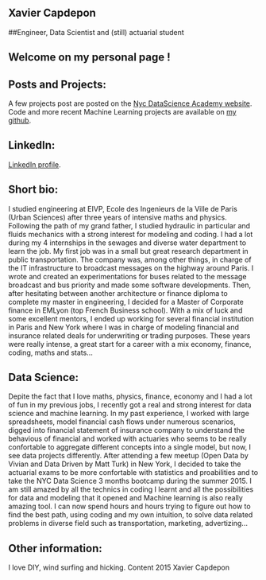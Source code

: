 ## Xavier Capdepon
##Engineer, Data Scientist and (still) actuarial student

## Welcome on my personal page !

## Posts and Projects:
A few projects post are posted on the [Nyc DataScience Academy website](http://blog.nycdatascience.com/author/chabir/).
Code and more recent Machine Learning projects are available on [my github](https://github.com/chabir).

## LinkedIn:
[LinkedIn profile](https://www.linkedin.com/xcapdepon).

## Short bio:
I studied engineering at EIVP, Ecole des Ingenieurs de la Ville de Paris (Urban Sciences) after three years of intensive maths and physics. Following the path of my grand father, I studied hydraulic in particular and fluids mechanics with a strong interest for modeling and coding. I had a lot during my 4 internships in the sewages and diverse water department to learn the job.
My first job was in a small but great research department in public transportation. The company was, among other things, in charge of the IT infrastructure to broadcast messages on the highway around Paris. I wrote and created an experimentations for buses related to the message broadcast and bus priority and made some software developments.
Then, after hesitating between another architecture or finance diploma to complete my master in engineering, I decided for a Master of Corporate finance in EMLyon (top French Business school). With a mix of luck and some excellent mentors, I ended up working for several financial institution in Paris and New York where I was in charge of modeling financial and insurance related deals for underwriting or trading purposes. These years were really intense, a great start for a career with a mix economy, finance, coding, maths and stats...

## Data Science:
Depite the fact that I love maths, physics, finance, economy and I had a lot of fun in my previous jobs, I recently got a real and strong interest for data science and machine learning. In my past experience, I worked with large spreadsheets, model financial cash flows under numerous scenarios, digged into financial statement of insurance company to understand the behavious of financial and worked with actuaries who seems to be really confortable to aggregate different concepts into a single model, but now, I see data projects differently. 
After attending a few meetup (Open Data by Vivian and Data Driven by Matt Turk) in New York, I decided to take the actuarial exams to be more confortable with statistics and proabilities and to take the NYC Data Science 3 months bootcamp during the summer 2015. I am still amazed by all the technics in coding I learnt and all the possibilities for data and modeling that it opened and Machine learning is also really amazing tool. I can now spend hours and hours trying to figure out how to find the best path, using coding and my own intuition, to solve data related problems in diverse field such as transportation, marketing, advertizing...

## Other information:
I love DIY, wind surfing and hicking. 
Content 2015 Xavier Capdepon
